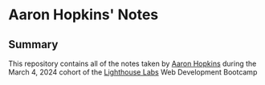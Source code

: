 # Aaron Hopkins' Notes

## Summary

This repository contains all of the notes taken by [Aaron Hopkins](https://github.com/gitairman) during the March 4, 2024 cohort of the [Lighthouse Labs](https://www.lighthouselabs.ca/) Web Development Bootcamp
